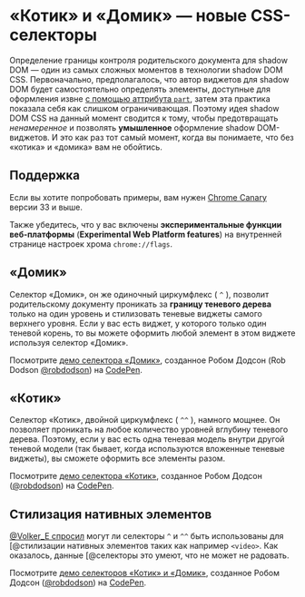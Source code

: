 «Котик» и «Домик» — новые CSS-селекторы
==========================================================

Определение границы контроля родительского документа для shadow DOM — один из
самых сложных моментов в технологии shadow DOM CSS. Первоначально, предполагалось, что
автор виджетов для shadow DOM будет самостоятельно определять элементы, доступные для оформления
извне [с помощью аттрибута `part`][1], затем эта практика показала себя как
слишком ограничивающая. Поэтому идея shadow DOM CSS на данный момент сводится к
тому, чтобы предотвращать *ненамеренное* и позволять **умышленное** оформление
shadow DOM-виджетов. И это как раз тот самый момент, когда вы понимаете, что без «котика» и
«домика» вам не обойтись.

## Поддержка

Если вы хотите попробовать примеры, вам нужен [Chrome Canary][3]
версии 33 и выше.

Также убедитесь, что у вас включены **экспериментальные функции веб-платформы** 
(**Experimental Web Platform features**) на внутренней странице настроек хрома `chrome://flags`.


## «Домик»

Селектор «Домик», он же одиночный циркумфлекс ( `^` ), позволит родительскому документу
проникать за **границу теневого дерева** только на один уровень и стилизовать теневые
виджеты самого верхнего уровня. Если у вас есть виджет, у которого только один
теневой корень, то вы можете оформить любой элемент в этом виджете используя селектор
«Домик».

Посмотрите [демо селектора «Домик»][4], созданное Робом Додсон (Rob Dodson
[@robdodson][5]) на [CodePen][6].


## «Котик»

Селектор «Котик», двойной циркумфлекс ( `^^` ), намного мощнее. Он позволяет
проникать на любое количество уровней вглубину теневого дерева. Поэтому, если у вас
есть одна теневая модель внутри другой теневой модели (так бывает, когда используются вложенные
теневые виджеты), вы сможете оформить все элементы разом.

Посмотрите [демо селектора «Котик»][7], созданное Робом Додсон ([@robdodson][5]) на
[CodePen][6].


## Стилизация нативных элементов

[@Volker_E спросил][8] могут ли селекторы `^` и `^^` быть использованы для
[@стилизации нативных элементов таких как например `<video>`. Как оказалось, данные
[@селекторы это умеют, что не может не радовать.

Посмотрите [демо селекторов «Котик» и «Домик»][9], созданное Робом Додсон
([@robdodson][5]) на [CodePen][6].


[1]: http://robdodson.me/blog/2013/08/29/shadow-dom-styles-cont-dot#parts
[3]: https://www.google.com/intl/en/chrome/browser/canary.html
[4]: http://codepen.io/robdodson/pen/EhIax
[5]: http://codepen.io/robdodson
[6]: http://codepen.io
[7]: http://codepen.io/robdodson/pen/wFqJg
[8]: https://twitter.com/Volker_E/status/401202275009310722
[9]: http://codepen.io/robdodson/pen/iaJHd
